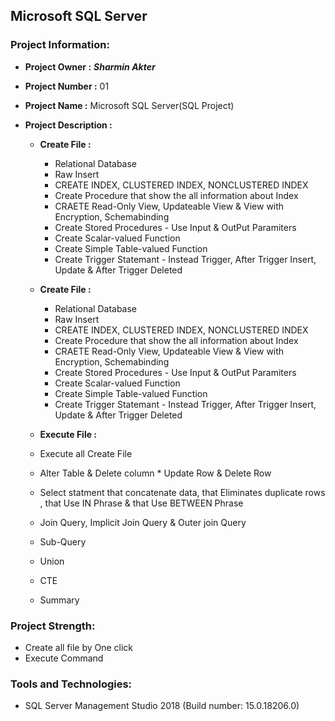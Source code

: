 ## Microsoft SQL Server

### Project Information: 
   * __Project Owner :__  _**Sharmin Akter**_
   * __Project Number :__ 01
   * __Project Name :__ Microsoft SQL Server(SQL Project)
   * __Project Description :__

      * __Create File :__      		
		* Relational Database
		* Raw Insert
		* CREATE INDEX, CLUSTERED INDEX, NONCLUSTERED INDEX
		* Create Procedure that show the all information about Index
		* CRAETE Read-Only View, Updateable View & View with Encryption, Schemabinding
		* Create Stored Procedures - Use Input & OutPut Paramiters
		* Create Scalar-valued Function
		* Create Simple Table-valued Function
		* Create Trigger Statemant - Instead Trigger, After Trigger Insert, Update & After Trigger Deleted
		
      * __Create File :__      		
		* Relational Database
		* Raw Insert
		* CREATE INDEX, CLUSTERED INDEX, NONCLUSTERED INDEX
		* Create Procedure that show the all information about Index
		* CRAETE Read-Only View, Updateable View & View with Encryption, Schemabinding
		* Create Stored Procedures - Use Input & OutPut Paramiters
		* Create Scalar-valued Function
		* Create Simple Table-valued Function
		* Create Trigger Statemant - Instead Trigger, After Trigger Insert, Update & After Trigger Deleted
                         
       * __Execute File :__
                
        * Execute all Create File
        * Alter Table & Delete column
	* Update Row & Delete Row
        * Select statment that concatenate data, that Eliminates duplicate rows , that Use IN Phrase & that Use BETWEEN Phrase
        * Join Query, Implicit Join Query & Outer join Query
        * Sub-Query
        * Union
        * CTE
        * Summary
						
### Project Strength: 
   * Create all file by One click
   * Execute Command


### Tools and Technologies:  
  * SQL Server Management Studio 2018 (Build number: 15.0.18206.0)

